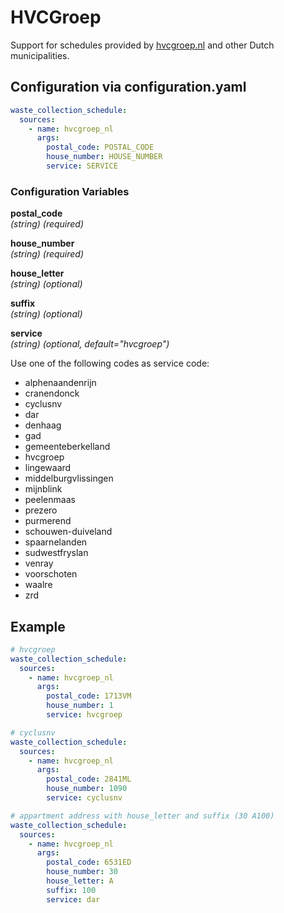 # HVCGroep

Support for schedules provided by [hvcgroep.nl](https://www.hvcgroep.nl/) and other Dutch municipalities.

## Configuration via configuration.yaml

```yaml
waste_collection_schedule:
  sources:
    - name: hvcgroep_nl
      args:
        postal_code: POSTAL_CODE
        house_number: HOUSE_NUMBER
        service: SERVICE
```

### Configuration Variables

**postal_code**  
*(string) (required)*

**house_number**  
*(string) (required)*

**house_letter**  
*(string) (optional)*

**suffix**  
*(string) (optional)*

**service**  
*(string) (optional, default="hvcgroep")*

Use one of the following codes as service code:

- alphenaandenrijn
- cranendonck
- cyclusnv
- dar
- denhaag
- gad
- gemeenteberkelland
- hvcgroep
- lingewaard
- middelburgvlissingen
- mijnblink
- peelenmaas
- prezero
- purmerend
- schouwen-duiveland
- spaarnelanden
- sudwestfryslan
- venray
- voorschoten
- waalre
- zrd

## Example

```yaml
# hvcgroep
waste_collection_schedule:
  sources:
    - name: hvcgroep_nl
      args:
        postal_code: 1713VM
        house_number: 1
        service: hvcgroep
```

```yaml
# cyclusnv
waste_collection_schedule:
  sources:
    - name: hvcgroep_nl
      args:
        postal_code: 2841ML
        house_number: 1090
        service: cyclusnv
```

```yaml
# appartment address with house_letter and suffix (30 A100)
waste_collection_schedule:
  sources:
    - name: hvcgroep_nl
      args:
        postal_code: 6531ED
        house_number: 30
        house_letter: A
        suffix: 100
        service: dar
```